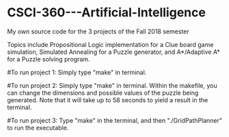 # CSCI-360---Artificial-Intelligence
My own source code for the 3 projects of the Fall 2018 semester

Topics include Propositional Logic implementation for a Clue board game simulation, Simulated Annealing for a Puzzle generator, and A*/Adaptive A* for a Puzzle solving program.


#To run project 1:
Simply type "make" in terminal.

#To run project 2:
Simply type "make" in terminal. Within the makefile, you can change the dimensions and possible values of the puzzle being generated. Note that it will take up to 58 seconds to yield a result in the terminal. 

#To run project 3:
Type "make" in the terminal, and then "./GridPathPlanner" to run the executable.
